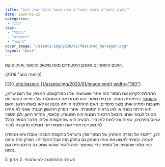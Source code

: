 ```yaml
---
title: "רגעים היסטריים ורגעים היסטוריים מאת מיכאל הרסגור ואיתן פוקס."
date: 2020-01-25
categories: 
 - "בלוג"
tags: 
 - "גיגונומי"
 - "היסטוריה"
 - "הרסגור"
cover_image: "/assets/img/2020/01/featured_harsegor.png"
layout: "post"
---
```


[רגעים היסטריים ורגעים היסטוריים מאת מיכאל הרסגור ואיתן פוקס. ](http://www.kinbooks.co.il/page_10565)

(קראתי בנוב׳ 2019) 

[![]({{ site.baseurl }}/assets/img/2020/01/image.png){:width="190"}](http://www.kinbooks.co.il/page_10565)

התחלתי לקרוא את הספר הזה אחרי ששמעתי עליו בפודקאסט המצויין של ראם שרמן, [גיקונומי](https://geekonomy.net/). בתיאוריה הספר מבטיח מאוד: הוא מנתח את ההחטלות של דמויות הסטוריות חשובות ומתייג אותן בשני מימדים: האם ההחלטה הייתה נכונה או לאו באותו הרגע והאם היא הייתה נכונה או לאו בראיה הסטורתי. אחרי הפרק הראשון הבנתי שאני לא אהיה מסוגל לגמור אותו. מיכאל הרסגור המנוח היה הסטוריון קלאסי, מהדור הישן ולכן הספר עמוס בפרטים, שמות ורכילויות למכביר. הבעיה היא שהתקופות עליהן מדבר הספר בכלל לא מעניינת אותי ואת השמות אני ממילא מתקשה לזכור. 

לכן, דילגתי אל הפרק האחרון של הספר שדן בישראל בתקופת הסכמי אוסלו והאינטיפדה השניה. קיוויתי למצוא את אותו העומק גם בחלק הזה אבל התבדיתי. הפרק הזה נראה כמו תלאי שהוסיפו אל הספר כדי שאפשר יהיה להגיד שהוא עוסק גם בהיסטוריה וגם בימנו.

השורה התחתונה: לא אהבתי. 2 מתוך 5
